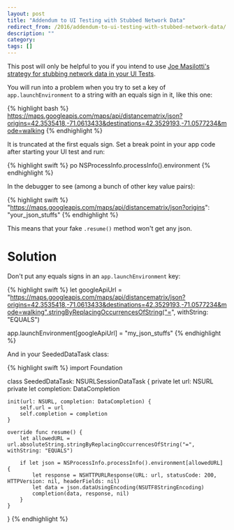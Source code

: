 ```yaml
---
layout: post
title: "Addendum to UI Testing with Stubbed Network Data"
redirect_from: /2016/addendum-to-ui-testing-with-stubbed-network-data/
description: ""
category: 
tags: []
---
```


This post will only be helpful to you if you intend to use [Joe Masilotti's
strategy for stubbing network data in your UI Tests](http://masilotti.com/ui-testing-stub-network-data/).

You will run into a problem when you try to set a key of
`app.launchEnvironment` to a string with an equals sign in it, like this one:

{% highlight bash %}
https://maps.googleapis.com/maps/api/distancematrix/json?origins=42.3535418,-71.0613433&destinations=42.3529193,-71.0577234&mode=walking
{% endhighlight %}

It is truncated at the first equals sign. Set a break point in your app code after
starting your UI test and run:

{% highlight swift %}
po NSProcessInfo.processInfo().environment
{% endhighlight %}

In the debugger to see (among a bunch of other key value pairs):

{% highlight swift %}
"https://maps.googleapis.com/maps/api/distancematrix/json?origins":
"your_json_stuffs"
{% endhighlight %}

This means that your fake `.resume()` method won't get any json.

# Solution

Don't put any equals signs in an `app.launchEnvironment` key:

{% highlight swift %}
let googleApiUrl = "https://maps.googleapis.com/maps/api/distancematrix/json?origins=42.3535418,-71.0613433&destinations=42.3529193,-71.0577234&mode=walking".stringByReplacingOccurrencesOfString("=", withString: "EQUALS")

app.launchEnvironment[googleApiUrl] = "my_json_stuffs"
{% endhighlight %}

And in your SeededDataTask class:

{% highlight swift %}
import Foundation

class SeededDataTask: NSURLSessionDataTask {
    private let url: NSURL
    private let completion: DataCompletion

    init(url: NSURL, completion: DataCompletion) {
        self.url = url
        self.completion = completion
    }

    override func resume() {
        let allowedURL = url.absoluteString.stringByReplacingOccurrencesOfString("=", withString: "EQUALS")

        if let json = NSProcessInfo.processInfo().environment[allowedURL] {
            let response = NSHTTPURLResponse(URL: url, statusCode: 200, HTTPVersion: nil, headerFields: nil)
            let data = json.dataUsingEncoding(NSUTF8StringEncoding)
            completion(data, response, nil)
        }
    }
}
{% endhighlight %}

